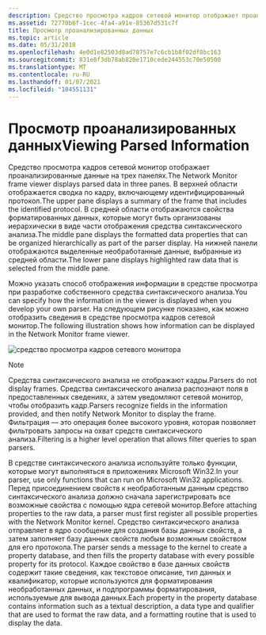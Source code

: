 ```yaml
---
description: Средство просмотра кадров сетевой монитор отображает проанализированные данные на трех панелях.
ms.assetid: 72770b6f-1cec-4fa4-a91e-85367d531c7f
title: Просмотр проанализированных данных
ms.topic: article
ms.date: 05/31/2018
ms.openlocfilehash: 4e0d1e82503d8ad78757e7c6cb1b8f02df8bc163
ms.sourcegitcommit: 831e8f3db78ab820e1710cede244553c70e50500
ms.translationtype: MT
ms.contentlocale: ru-RU
ms.lasthandoff: 01/07/2021
ms.locfileid: "104551131"
---
```

# <a name="viewing-parsed-information"></a><span data-ttu-id="82e4d-103">Просмотр проанализированных данных</span><span class="sxs-lookup"><span data-stu-id="82e4d-103">Viewing Parsed Information</span></span>

<span data-ttu-id="82e4d-104">Средство просмотра кадров сетевой монитор отображает проанализированные данные на трех панелях.</span><span class="sxs-lookup"><span data-stu-id="82e4d-104">The Network Monitor frame viewer displays parsed data in three panes.</span></span> <span data-ttu-id="82e4d-105">В верхней области отображается сводка по кадру, включающему идентифицированный протокол.</span><span class="sxs-lookup"><span data-stu-id="82e4d-105">The upper pane displays a summary of the frame that includes the identified protocol.</span></span> <span data-ttu-id="82e4d-106">В средней области отображаются свойства форматированных данных, которые могут быть организованы иерархически в виде части отображения средства синтаксического анализа.</span><span class="sxs-lookup"><span data-stu-id="82e4d-106">The middle pane displays the formatted data properties that can be organized hierarchically as part of the parser display.</span></span> <span data-ttu-id="82e4d-107">На нижней панели отображаются выделенные необработанные данные, выбранные из средней области.</span><span class="sxs-lookup"><span data-stu-id="82e4d-107">The lower pane displays highlighted raw data that is selected from the middle pane.</span></span>

<span data-ttu-id="82e4d-108">Можно указать способ отображения информации в средстве просмотра при разработке собственного средства синтаксического анализа.</span><span class="sxs-lookup"><span data-stu-id="82e4d-108">You can specify how the information in the viewer is displayed when you develop your own parser.</span></span> <span data-ttu-id="82e4d-109">На следующем рисунке показано, как можно отобразить сведения в средстве просмотра кадров сетевой монитор.</span><span class="sxs-lookup"><span data-stu-id="82e4d-109">The following illustration shows how information can be displayed in the Network Monitor frame viewer.</span></span>

![средство просмотра кадров сетевого монитора](images/parseui.png)

> [!Note]  
> <span data-ttu-id="82e4d-111">Средства синтаксического анализа не отображают кадры.</span><span class="sxs-lookup"><span data-stu-id="82e4d-111">Parsers do not display frames.</span></span> <span data-ttu-id="82e4d-112">Средства синтаксического анализа распознают поля в предоставленных сведениях, а затем уведомляют сетевой монитор, чтобы отобразить кадр.</span><span class="sxs-lookup"><span data-stu-id="82e4d-112">Parsers recognize fields in the information provided, and then notify Network Monitor to display the frame.</span></span> <span data-ttu-id="82e4d-113">Фильтрация — это операция более высокого уровня, которая позволяет фильтровать запросы на охват средств синтаксического анализа.</span><span class="sxs-lookup"><span data-stu-id="82e4d-113">Filtering is a higher level operation that allows filter queries to span parsers.</span></span>

 

<span data-ttu-id="82e4d-114">В средстве синтаксического анализа используйте только функции, которые могут выполняться в приложениях Microsoft Win32.</span><span class="sxs-lookup"><span data-stu-id="82e4d-114">In your parser, use only functions that can run on Microsoft Win32 applications.</span></span> <span data-ttu-id="82e4d-115">Перед присоединением свойств к необработанным данным средство синтаксического анализа должно сначала зарегистрировать все возможные свойства с помощью ядра сетевой монитор.</span><span class="sxs-lookup"><span data-stu-id="82e4d-115">Before attaching properties to the raw data, a parser must first register all possible properties with the Network Monitor kernel.</span></span> <span data-ttu-id="82e4d-116">Средство синтаксического анализа отправляет в ядро сообщение для создания базы данных свойств, а затем заполняет базу данных свойств любым возможным свойством для его протокола.</span><span class="sxs-lookup"><span data-stu-id="82e4d-116">The parser sends a message to the kernel to create a property database, and then fills the property database with every possible property for its protocol.</span></span> <span data-ttu-id="82e4d-117">Каждое свойство в базе данных свойств содержит такие сведения, как текстовое описание, тип данных и квалификатор, которые используются для форматирования необработанных данных, и подпрограммы форматирования, используемые для вывода данных.</span><span class="sxs-lookup"><span data-stu-id="82e4d-117">Each property in the property database contains information such as a textual description, a data type and qualifier that are used to format the raw data, and a formatting routine that is used to display the data.</span></span>

 

 



